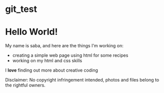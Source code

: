 # git_test
# Hello World!

My name is saba, and here are the things I'm working on:

- creating a simple web page using html for some recipes
- working on my html and css skills

I **love** finding out more about creative coding

Disclaimer: No copyright infringement intended, photos and files belong to the rightful owners.
